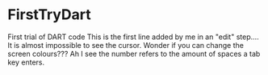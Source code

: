 FirstTryDart
============

First trial of DART code
This is the first line added by me in an "edit" step....
It is almost impossible to see the cursor. Wonder if you can change the screen colours???
Ah I see the number refers to the amount of spaces a tab key enters.
